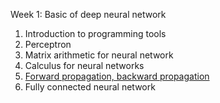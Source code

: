 Week 1: Basic of deep neural network
1. Introduction to programming tools
2. Perceptron
3. Matrix arithmetic for neural network
4. Calculus for neural networks
5. [Forward propagation, backward propagation](https://docs.google.com/presentation/d/1RX7hSYwkp5LcWt7F7yAU8GPTtsqt3DN-V3sLvWFuFho/edit?usp=sharing)
6. Fully connected neural network
